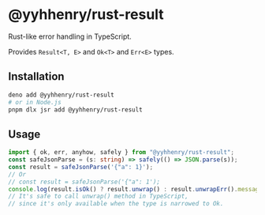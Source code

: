 # @yyhhenry/rust-result

Rust-like error handling in TypeScript.

Provides `Result<T, E>` and `Ok<T>` and `Err<E>` types.

## Installation

```sh
deno add @yyhhenry/rust-result
# or in Node.js
pnpm dlx jsr add @yyhhenry/rust-result
```

## Usage

```ts
import { ok, err, anyhow, safely } from "@yyhhenry/rust-result";
const safeJsonParse = (s: string) => safely(() => JSON.parse(s));
const result = safeJsonParse('{"a": 1}');
// Or
// const result = safeJsonParse('{"a": 1');
console.log(result.isOk() ? result.unwrap() : result.unwrapErr().message);
// It's safe to call unwrap() method in TypeScript,
// since it's only available when the type is narrowed to Ok.
```
